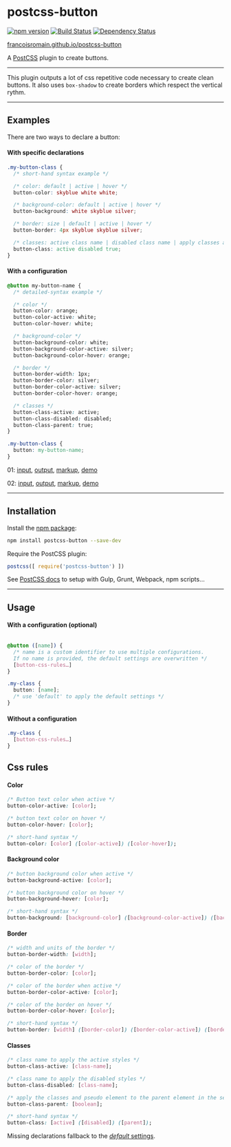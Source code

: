 # postcss-button

[![npm version][npm-img]][npm] [![Build Status][ci-img]][ci] [![Dependency Status][dep-img]][dep]

[francoisromain.github.io/postcss-button][github.io]

A [PostCSS] plugin to create buttons.

[github.io]: http://francoisromain.github.io/postcss-button
[PostCSS]:   https://github.com/postcss/postcss
[ci-img]:    https://travis-ci.org/francoisromain/postcss-button.svg
[ci]:        https://travis-ci.org/francoisromain/postcss-button
[npm-img]:   https://badge.fury.io/js/postcss-button.svg
[npm]:       https://badge.fury.io/js/postcss-button
[dep-img]:   https://david-dm.org/francoisromain/postcss-button.svg
[dep]:       https://david-dm.org/francoisromain/postcss-button

* * *

This plugin outputs a lot of css repetitive code necessary to create clean buttons. It also uses `box-shadow` to create borders which respect the vertical rythm.

* * *

## Examples

There are two ways to declare a button:

#### With specific declarations

``` css
.my-button-class {
  /* short-hand syntax example */

  /* color: default | active | hover */
  button-color: skyblue white white;

  /* background-color: default | active | hover */
  button-background: white skyblue silver;

  /* border: size | default | active | hover */
  button-border: 4px skyblue skyblue silver;

  /* classes: active class name | disabled class name | apply classes and pseudo classes to the parent selector */
  button-class: active disabled true;
}
```

#### With a configuration

``` css
@button my-button-name {
  /* detailed-syntax example */

  /* color */
  button-color: orange;
  button-color-active: white;
  button-color-hover: white;

  /* background-color */
  button-background-color: white;
  button-background-color-active: silver;
  button-background-color-hover: orange;

  /* border */
  button-border-width: 1px;
  button-border-color: silver;
  button-border-color-active: silver;
  button-border-color-hover: orange;

  /* classes */
  button-class-active: active;
  button-class-disabled: disabled;
  button-class-parent: true;
}
```

``` css
.my-button-class {
  button: my-button-name;
}
```


01: [input](https://github.com/francoisromain/postcss-button/blob/gh-pages/test/src/01.css), [output](https://github.com/francoisromain/postcss-button/blob/gh-pages/test/dist/01.css), [markup](https://github.com/francoisromain/postcss-button/blob/gh-pages/test/01.html), [demo](https://francoisromain.github.io/postcss-button/test/01.html)

02: [input](https://github.com/francoisromain/postcss-button/blob/gh-pages/test/src/02.css), [output](https://github.com/francoisromain/postcss-button/blob/gh-pages/test/dist/02.css), [markup](https://github.com/francoisromain/postcss-button/blob/gh-pages/test/02.html), [demo](https://francoisromain.github.io/postcss-button/test/02.html)

* * *

## Installation

Install the [npm package](https://www.npmjs.com/package/postcss-button):

``` bash
npm install postcss-button --save-dev
```

Require the PostCSS plugin:

``` js
postcss([ require('postcss-button') ])
```

See [PostCSS docs](https://github.com/postcss/postcss#usage) to setup with Gulp, Grunt, Webpack, npm scripts…

* * *

## Usage

#### With a configuration (optional)

``` css

@button ([name]) {
  /* name is a custom identifier to use multiple configurations.
  If no name is provided, the default settings are overwritten */
  [button-css-rules…]
}

.my-class {
  button: [name];
  /* use 'default' to apply the default settings */
}
```

#### Without a configuration

``` css
.my-class {
  [button-css-rules…]
}
```

## Css rules

#### Color

``` css
/* Button text color when active */
button-color-active: [color];

/* button text color on hover */
button-color-hover: [color];

/* short-hand syntax */
button-color: [color] ([color-active]) ([color-hover]);
```

#### Background color

``` css
/* button background color when active */
button-background-active: [color];

/* button background color on hover */
button-background-hover: [color];

/* short-hand syntax */
button-background: [background-color] ([background-color-active]) ([background-color-hover]);
```

#### Border

``` css
/* width and units of the border */
button-border-width: [width];

/* color of the border */
button-border-color: [color];

/* color of the border when active */
button-border-color-active: [color];

/* color of the border on hover */
button-border-color-hover: [color];

/* short-hand syntax */
button-border: [width] ([border-color]) ([border-color-active]) ([border-color-hover]);
```

#### Classes

``` css
/* class name to apply the active styles */
button-class-active: [class-name];

/* class name to apply the disabled styles */
button-class-disabled: [class-name];

/* apply the classes and pseudo element to the parent element in the selector chain if it exists (default to false). (See test 07 and 08) */
button-class-parent: [boolean];

/* short-hand syntax */
button-class: [active] ([disabled]) ([parent]);
```

Missing declarations fallback to the [_default_ settings](https://github.com/francoisromain/postcss-button/blob/c5bf5e690f12bda8a2a353392dae50e22897e3b3/src/index.js#L93-L106).

